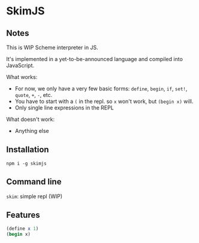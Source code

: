 # SkimJS

## Notes

This is WIP Scheme interpreter in JS.

It's implemented in a yet-to-be-announced language and compiled into JavaScript.

What works:

- For now, we only have a very few basic forms: `define`, `begin`, `if`, `set!`, `quote`, `+`, `-`, etc.
- You have to start with a `(` in the repl. so `x` won't work, but `(begin x)` will.
- Only single line expressions in the REPL

What doesn't work:

- Anything else

## Installation

`npm i -g skimjs`

## Command line

`skim`: simple repl (WIP)

## Features

```scheme
(define x 1)
(begin x)
```
